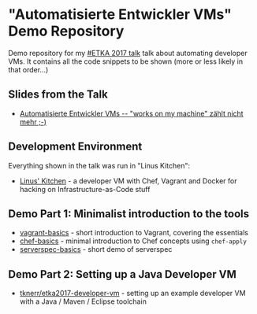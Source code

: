 
# "Automatisierte Entwickler VMs" Demo Repository

Demo repository for my [#ETKA 2017 talk](https://entwicklertag.de/karlsruhe/2017/automatisierte-entwickler) talk about automating developer VMs. It contains all the code snippets to be shown (more or less likely in that order...)

## Slides from the Talk

 * [Automatisierte Entwickler VMs -- "works on my machine" zählt nicht mehr ;-)](https://www.slideshare.net/tknerr/automatisierte-entwickler-vms-works-on-my-machine-zhlt-nicht-mehr)

## Development Environment

Everything shown in the talk was run in "Linus Kitchen":

 * [Linus' Kitchen](https://github.com/tknerr/linus-kitchen) - a developer VM with Chef, Vagrant and Docker for hacking on Infrastructure-as-Code stuff

## Demo Part 1: Minimalist introduction to the tools

 * [vagrant-basics](./vagrant-basics) - short introduction to Vagrant, covering the essentials
 * [chef-basics](./chef-basics) - minimal introduction to Chef concepts using `chef-apply`
 * [serverspec-basics](./serverspec-basics) - short demo of serverspec

## Demo Part 2: Setting up a Java Developer VM

 * [tknerr/etka2017-developer-vm](https://github.com/tknerr/etka2017-developer-vm) - setting up an example developer VM with a Java / Maven / Eclipse toolchain
